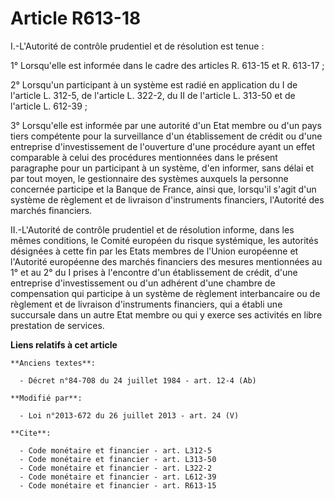# Article R613-18

I.-L'Autorité de contrôle prudentiel et de résolution est tenue : 

1° Lorsqu'elle est informée dans le cadre des articles R. 613-15 et R. 613-17 ; 

2° Lorsqu'un participant à un système est radié en application du I de l'article L. 312-5, de l'article L. 322-2, du II de
l'article L. 313-50 et de l'article L. 612-39 ; 

3° Lorsqu'elle est informée par une autorité d'un Etat membre ou d'un pays tiers compétente pour la surveillance d'un
établissement de crédit ou d'une entreprise d'investissement de l'ouverture d'une procédure ayant un effet comparable à celui
des procédures mentionnées dans le présent paragraphe pour un participant à un système, d'en informer, sans délai et par tout
moyen, le gestionnaire des systèmes auxquels la personne concernée participe et la Banque de France, ainsi que, lorsqu'il
s'agit d'un système de règlement et de livraison d'instruments financiers, l'Autorité des marchés financiers. 

II.-L'Autorité de contrôle prudentiel et de résolution informe, dans les mêmes conditions, le Comité européen du risque
systémique, les autorités désignées à cette fin par les Etats membres de l'Union européenne et l'Autorité européenne des
marchés financiers des mesures mentionnées au 1° et au 2° du I prises à l'encontre d'un établissement de crédit, d'une
entreprise d'investissement ou d'un adhérent d'une chambre de compensation qui participe à un système de règlement
interbancaire ou de règlement et de livraison d'instruments financiers, qui a établi une succursale dans un autre Etat membre
ou qui y exerce ses activités en libre prestation de services.

**Liens relatifs à cet article**

	**Anciens textes**:

	  - Décret n°84-708 du 24 juillet 1984 - art. 12-4 (Ab)

	**Modifié par**:

	  - Loi n°2013-672 du 26 juillet 2013 - art. 24 (V)

	**Cite**:

	  - Code monétaire et financier - art. L312-5
	  - Code monétaire et financier - art. L313-50
	  - Code monétaire et financier - art. L322-2
	  - Code monétaire et financier - art. L612-39
	  - Code monétaire et financier - art. R613-15
